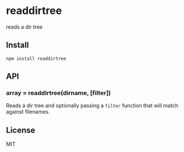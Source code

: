 
# readdirtree

reads a dir tree

## Install

`npm install readdirtree`

## API

### array = readdirtree(dirname, [filter])

Reads a dir tree and optionally passing a `filter` function
that will match against filenames.

## License

MIT
